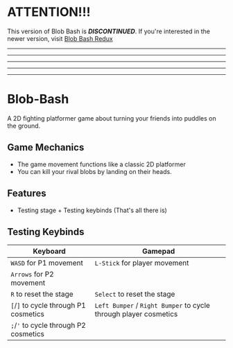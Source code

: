 # **ATTENTION!!!**
This version of Blob Bash is ***DISCONTINUED***.
If you're interested in the newer version, visit [Blob Bash Redux]()

---
---
---
---
---

# Blob-Bash
A 2D fighting platformer game about turning your friends into puddles on the ground.
## Game Mechanics
- The game movement functions like a classic 2D platformer
- You can kill your rival blobs by landing on their heads.
## Features
- Testing stage + Testing keybinds (That's all there is)
## Testing Keybinds


| Keyboard                              | Gamepad                                                          |
| ------------------------------------- | ---------------------------------------------------------------- |
| `WASD` for P1 movement                | `L-Stick` for player movement                                    |
| `Arrows` for P2 movement              |                                                                  |
| `R` to reset the stage                | `Select` to reset the stage                                      |
| `[`/`]` to cycle through P1 cosmetics | `Left Bumper` / `Right Bumper` to cycle through player cosmetics | 
| `;`/`'` to cycle through P2 cosmetics |                                                                  |
